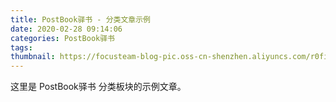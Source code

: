```yaml
---
title: PostBook驿书 - 分类文章示例
date: 2020-02-28 09:14:06
categories: PostBook驿书
tags:
thumbnail: https://focusteam-blog-pic.oss-cn-shenzhen.aliyuncs.com/r0fio.png!thumbnail
---
```


这里是 PostBook驿书 分类板块的示例文章。
